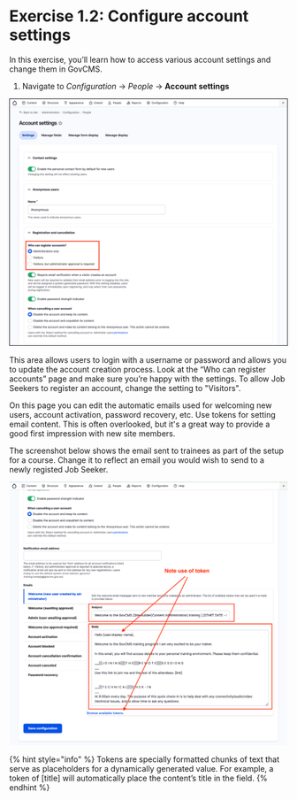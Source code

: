 # Exercise 1.2: Configure account settings

In this exercise, you’ll learn how to access various account settings and change them in GovCMS.

1.  Navigate to _Configuration_ → _People_ → **Account settings**

<img src="../.gitbook/assets/Ex-1-2-Account-Settings-1.png" alt="Information" data-size="original">

This area allows users to login with a username or password and allows you to update the account creation process. Look at the “Who can register accounts” page and make sure you’re happy with the settings. To allow Job Seekers to register an account, change the setting to "Visitors".

On this page you can edit the automatic emails used for welcoming new users, account activation, password recovery, etc. Use tokens for setting email content. This is often overlooked, but it's a great way to provide a good first impression with new site members. 

The screenshot below shows the email sent to trainees as part of the setup for a course. Change it to reflect an email you would wish to send to a newly registed Job Seeker.

<img src="../.gitbook/assets/Ex-1-2-Account-Settings-2.png" alt="Information" data-size="original">

{% hint style="info" %}
Tokens are specially formatted chunks of text that serve as placeholders for a dynamically generated value. For example, a token of \[title] will automatically place the content’s title in the field.
{% endhint %}
